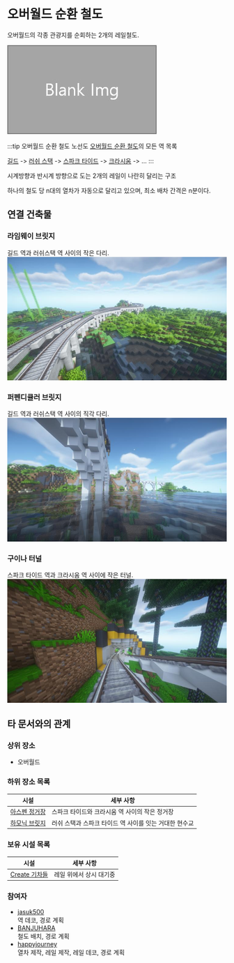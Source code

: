 # 오버월드 순환 철도

오버월드의 각종 관광지를 순회하는 2개의 레일철도.

![nosfdsf](../../asset/blank_img.jpg)

<!-- tag_target_open:frame:overworld_circular_rail -->
:::tip 오버월드 순환 철도 노선도
[오버월드 순환 철도](overworld_circular_railway.md)의 모든 역 목록

[길드](ocr_the_guild.md) -> [러쉬 스택](ocr_lush_stack.md) -> [스파크 타이드](ocr_spark_tide.md) -> [크라시움](ocr_cratium.md) -> ...
:::
<!-- tag_close -->

시계방향과 반시계 방향으로 도는 2개의 레일이 나란히 달리는 구조

하나의 철도 당 n대의 열차가 자동으로 달리고 있으며, 최소 배차 간격은 n분이다.


## 연결 건축물
### 라임웨이 브릿지
길드 역과 러쉬스택 역 사이의 작은 다리.  
![asdf](../../asset/buildings/overworld_circular_railway/limeway_bridge.jpg)

### 퍼펜디큘러 브릿지
길드 역과 러쉬스택 역 사이의 직각 다리.  
![asdf](../../asset/buildings/overworld_circular_railway/perpendicular_bridge.jpg)

### 구이나 터널
스파크 타이드 역과 크라시움 역 사이에 작은 터널.
![asdf](../../asset/buildings/overworld_circular_railway/guina_tunnel.jpg)

## 타 문서와의 관계
### 상위 장소
<!-- tag_source_open:link_list:child_spot -->
- 오버월드
<!-- tag_close -->


<!-- ### 하위 장소 목록 -->
<!-- tag_target_open:reverse_link_list:child_spot -->
<!-- tag_arg:preset:spots_inside -->
### 하위 장소 목록
|시설|세부 사항|
|---|---|
|[아스펜 정거장](ocr_aspen_station.md)|스파크 타이드와 크라시움 역 사이의 작은 정거장|
|[하모닉 브릿지](ocr_harmonic_bridge.md)|러쉬 스택과 스파크 타이드 역 사이를 잇는 거대한 현수교|
<!-- tag_close -->


<!-- 보유 시설 목록 -->
<!-- tag_target_open:reverse_link_list:building_spot -->
<!-- tag_arg:preset:systems_inside -->
### 보유 시설 목록
|시설|세부 사항|
|---|---|
|[Create 기차들](../systems/create_trains.md)|레일 위에서 상시 대기중|
<!-- tag_close -->

### 참여자
<!-- tag_source_open:link_list:member_contribute -->
- [jasuk500](../members/jasuk500.md)  
역 데코, 경로 계획
- [BANJUHARA](../members/BANJUHARA.md)  
철도 배치, 경로 계획
- [happyjourney](../members/happyjourney.md)  
열차 제작, 레일 제작, 레일 데코, 경로 계획
<!-- tag_close-->